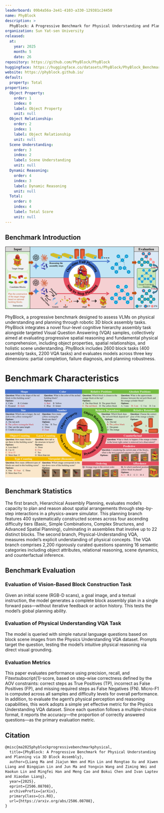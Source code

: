 ```yaml
---
leaderboard: 09b4a56a-2e41-4103-a330-129381c24450
name: PhyBlock
description: >
  PhyBlock: A Progressive Benchmark for Physical Understanding and Planning via 3D Block Assembly
organization: Sun Yat-sen University
released:
  at:
    year: 2025
    month: 5
    date: 26
repository: https://github.com/PhyBlock/PhyBlock
huggingface: https://huggingface.co/datasets/PhyBlock/PhyBlock_Benchmark
website: https://phyblock.github.io/
default:
  property: Total
properties:
  Object Property:
    order: 1
    index: 0
    label: Object Property
    unit: null
  Object Relationship:
    order: 2
    index: 1
    label: Object Relationship
    unit: null
  Scene Understanding:
    order: 3
    index: 2
    label: Scene Understanding
    unit: null
  Dynamic Reasoning:
    order: 4
    index: 3
    label: Dynamic Reasoning
    unit: null
  Total:
    order: 0
    index: 4
    label: Total Score
    unit: null
---
```


## Benchmark Introduction

![alt text](assets/PLANPART.png)


PhyBlock, a progressive benchmark designed to assess VLMs on physical understanding and planning through robotic 3D block assembly tasks. PhyBlock integrates a novel four-level cognitive hierarchy assembly task alongside targeted Visual Question Answering (VQA) samples, collectively aimed at evaluating progressive spatial reasoning and fundamental physical comprehension, including object properties, spatial relationships, and holistic scene understanding. PhyBlock includes 2600 block tasks (400 assembly tasks, 2200 VQA tasks) and evaluates models across three key dimensions: partial completion, failure diagnosis, and planning robustness.

# Benchmark Characteristics
![alt text](assets/PHYPART.png)

## Benchmark Statistics

The first branch, Hierarchical Assembly Planning, evaluates model’s capacity to plan and reason about spatial arrangements through step-by-step interactions in a physics-aware simulator.  This planning branch features 400 systematically constructed scenes across four ascending difficulty tiers (Basic, Simple Combinations, Complex Structures, and Advanced Spatial Planning), culminating in assemblies that involve up to 22 distinct blocks. 
The second branch, Physical-Understanding VQA, measures model’s explicit understanding of physical concepts.
The VQA branch comprises 2,200 rigorously curated questions spanning 16 semantic categories including object attributes, relational reasoning, scene dynamics, and counterfactual inference.

## Benchmark Evaluation

### Evaluation of Vision-Based Block Construction Task
Given an initial scene (RGB-D scans), a goal image, and a textual instruction, the model generates a complete block assembly plan in a single forward pass—without iterative feedback or action history. This tests the model’s global planning ability.


### Evaluation of Physical Understanding VQA Task
The model is queried with simple natural language questions based on block scene images from the Physics Understanding VQA dataset. Prompts target the question, testing the model’s intuitive physical reasoning via direct visual grounding.

### Evaluation Metrics
This paper evaluates performance using precision, recall, and F\textsubscript{1}-score, based on step-wise correctness defined by the AOV constraints: correct steps as True Positives (TP), incorrect as False Positives (FP), and missing required steps as False Negatives (FN). Micro-F1 is computed across all samples and difficulty levels for overall performance.
In addition, to evaluate the agent’s physical perception and reasoning capabilities, this work adopts a simple yet effective metric for the Physics Understanding VQA dataset. Since each question follows a multiple-choice format, it reports the accuracy—the proportion of correctly answered questions—as the primary evaluation metric.

## Citation

```
@misc{ma2025phyblockprogressivebenchmarkphysical,
  title={PhyBlock: A Progressive Benchmark for Physical Understanding and Planning via 3D Block Assembly}, 
  author={Liang Ma and Jiajun Wen and Min Lin and Rongtao Xu and Xiwen Liang and Bingqian Lin and Jun Ma and Yongxin Wang and Ziming Wei and Haokun Lin and Mingfei Han and Meng Cao and Bokui Chen and Ivan Laptev and Xiaodan Liang},
  year={2025},
  eprint={2506.08708},
  archivePrefix={arXiv},
  primaryClass={cs.RO},
  url={https://arxiv.org/abs/2506.08708}, 
}
```
